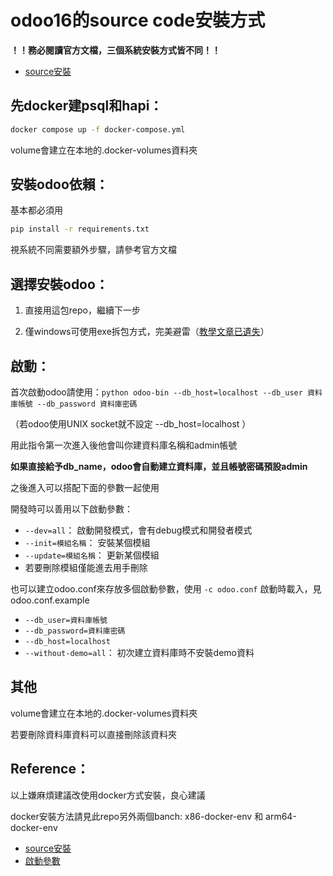 # odoo16的source code安裝方式

**！！務必閱讀官方文檔，三個系統安裝方式皆不同！！**

- [source安裝](https://www.odoo.com/documentation/16.0/administration/install/source.html)

## 先docker建psql和hapi：

```bash
docker compose up -f docker-compose.yml
```
volume會建立在本地的.docker-volumes資料夾

## 安裝odoo依賴：
基本都必須用

```bash
pip install -r requirements.txt
```

視系統不同需要額外步驟，請參考官方文檔

## 選擇安裝odoo：
1. 直接用這包repo，繼續下一步

2. 僅windows可使用exe拆包方式，完美避雷（[教學文章已遺失](https://stackoverflow.com/questions/75569858how-to-install-odoo-on-windows-along-with-other-version-and-run-it-without-error)）

## 啟動：
首次啟動odoo請使用：`python odoo-bin --db_host=localhost --db_user 資料庫帳號 --db_password 資料庫密碼`

（若odoo使用UNIX socket就不設定 --db_host=localhost ）

用此指令第一次進入後他會叫你建資料庫名稱和admin帳號

**如果直接給予db_name，odoo會自動建立資料庫，並且帳號密碼預設admin**

之後進入可以搭配下面的參數一起使用

開發時可以善用以下啟動參數：

- `--dev=all`： 啟動開發模式，會有debug模式和開發者模式
- `--init=模組名稱`： 安裝某個模組
- `--update=模組名稱`： 更新某個模組
- 若要刪除模組僅能進去用手刪除

也可以建立odoo.conf來存放多個啟動參數，使用 `-c odoo.conf` 啟動時載入，見odoo.conf.example
- `--db_user=資料庫帳號`
- `--db_password=資料庫密碼`
- `--db_host=localhost`
- `--without-demo=all`： 初次建立資料庫時不安裝demo資料

## 其他
volume會建立在本地的.docker-volumes資料夾

若要刪除資料庫資料可以直接刪除該資料夾

## Reference：

以上嫌麻煩建議改使用docker方式安裝，良心建議

docker安裝方法請見此repo另外兩個banch: x86-docker-env 和 arm64-docker-env

- [source安裝](https://www.odoo.com/documentation/16.0/administration/install/source.html)
- [啟動參數](https://www.odoo.com/documentation/16.0/developer/reference/cli.html)